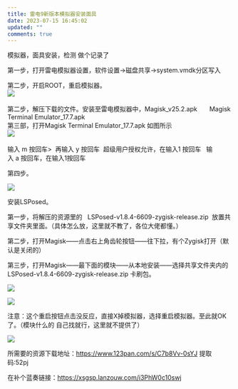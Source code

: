 ```yaml
---
title: 雷电9新版本模拟器安装面具
date: 2023-07-15 16:45:02
updated: ""
comments: true
---
```

<!--StartFragment-->

模拟器，面具安装，检测 做个记录了

第一步，打开雷电模拟器设置，软件设置->磁盘共享->system.vmdk分区写入

第二步，开启ROOT，重启模拟器。\
![](https://attach.52pojie.cn/forum/202209/16/164906h766ta67ka7urujv.png)\
\
第二步，解压下载的文件。安装至雷电模拟器中，Magisk_v25.2.apk       Magisk Terminal Emulator_17.7.apk\
第三部，打开Magisk Terminal Emulator_17.7.apk 如图所示\
![](https://attach.52pojie.cn/forum/202209/16/164705mvilcvkhftjtbjbl.png)\
\
输入 m 按回车>  再输入 y 按回车  超级用户授权允许，在输入1 按回车   输入 a 按回车，在输入1按回车

第四步。

![](https://momeis.net/wp-content/uploads/2021/05/1668355000.png)

安装LSPosed。

第一步，将解压的资源里的   LSPosed-v1.8.4-6609-zygisk-release.zip  放置共享文件夹里面。（具体怎么放，这里就不教了，各位大佬都懂。）

第二步，打开Magisk——点击右上角齿轮按钮——往下拉，有个Zygisk打开（默认是关闭的）

第三步，打开Magisk——最下面的模块——从本地安装——选择共享文件夹内的LSPosed-v1.8.4-6609-zygisk-release.zip 卡刷包。

![](https://attach.52pojie.cn/forum/202209/16/165958n2ybxnzpbpz1vzpp.png)

![](https://attach.52pojie.cn/forum/202209/16/170024cyrhe9tjf8db4h0q.png)

注意：这个重启按钮点击没反应，直接X掉模拟器，选择重启模拟器。至此就OK了。（模块什么的 自己找就行，这里就不提供了）

![](https://attach.52pojie.cn/forum/202209/16/172015xr1xz7igr20xr0x3.png)

所需要的资源下载地址：https://www.123pan.com/s/C7b8Vv-0sYJ 提取码:52pj

在补个蓝奏链接：https://xsgsp.lanzouw.com/i3PhW0c10swj

<!--EndFragment-->